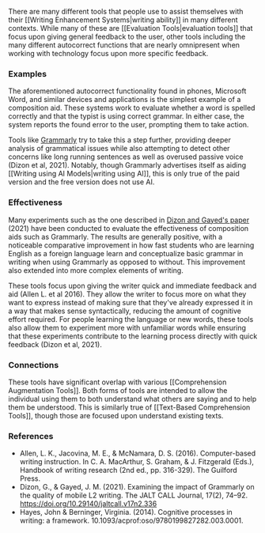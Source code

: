 There are many different tools that people use to assist themselves with their [[Writing Enhancement Systems|writing ability]] in many different contexts. While many of these are [[Evaluation Tools|evaluation tools]] that focus upon giving general feedback to the user, other tools including the many different autocorrect functions that are nearly omnipresent when working with technology focus upon more specific feedback.
### Examples

The aforementioned autocorrect functionality found in phones, Microsoft Word, and similar devices and applications is the simplest example of a composition aid. These systems work to evaluate whether a word is spelled correctly and that the typist is using correct grammar. In either case, the system reports the found error to the user, prompting them to take action.

Tools like [Grammarly](https://www.grammarly.com/) try to take this a step further, providing deeper analysis of grammatical issues while also attempting to detect other concerns like long running sentences as well as overused passive voice (Dizon et al, 2021). Notably, though Grammarly advertises itself as aiding [[Writing using AI Models|writing using AI]], this is only true of the paid version and the free version does not use AI.
### Effectiveness

Many experiments such as the one described in [Dizon and Gayed's paper](https://www.castledown.com.au/journals/jaltcall/article/view/jaltcall.v17n2.336) (2021) have been conducted to evaluate the effectiveness of composition aids such as Grammarly. The results are generally positive, with a noticeable comparative improvement in how fast students who are learning English as a foreign language learn and conceptualize basic grammar in writing when using Grammarly as opposed to without. This improvement also extended into more complex elements of writing.

These tools focus upon giving the writer quick and immediate feedback and aid (Allen L. et al 2016). They allow the writer to focus more on what they want to express instead of making sure that they've already expressed it in a way that makes sense syntactically, reducing the amount of cognitive effort required. For people learning the language or new words, these tools also allow them to experiment more with unfamiliar words while ensuring that these experiments contribute to the learning process directly with quick feedback (Dizon et al, 2021).
### Connections

These tools have significant overlap with various [[Comprehension Augmentation Tools]]. Both forms of tools are intended to allow the individual using them to both understand what others are saying and to help them be understood. This is similarly true of [[Text-Based Comprehension Tools]], though those are focused upon understand existing texts.
### References

- Allen, L. K., Jacovina, M. E., & McNamara, D. S. (2016). Computer-based writing instruction. In C. A. MacArthur, S. Graham, & J. Fitzgerald (Eds.), Handbook of writing research (2nd ed., pp. 316-329). The Guilford Press.
- Dizon, G., & Gayed, J. M. (2021). Examining the impact of Grammarly on the quality of mobile L2 writing. The JALT CALL Journal, 17(2), 74–92. https://doi.org/10.29140/jaltcall.v17n2.336
- Hayes, John & Berninger, Virginia. (2014). Cognitive processes in writing: a framework. 10.1093/acprof:oso/9780199827282.003.0001.